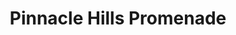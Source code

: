 ---
title: "Pinnacle Hills Promenade"
url: /rogers/pinnacle-hills-promenade-promenade-boulevard-8/
shop: Einkaufszentrum
---